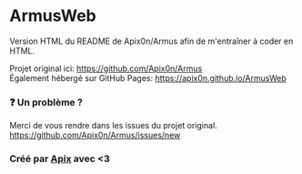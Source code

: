 # ArmusWeb

Version HTML du README de Apix0n/Armus afin de m'entraîner à coder en HTML.

Projet original ici: https://github.com/Apix0n/Armus  
Également hébergé sur GitHub Pages: https://apix0n.github.io/ArmusWeb

### ❓ Un problème ?

Merci de vous rendre dans les issues du projet original. https://github.com/Apix0n/Armus/issues/new

### Créé par [Apix](https://github.com/Apix0n) avec <3
